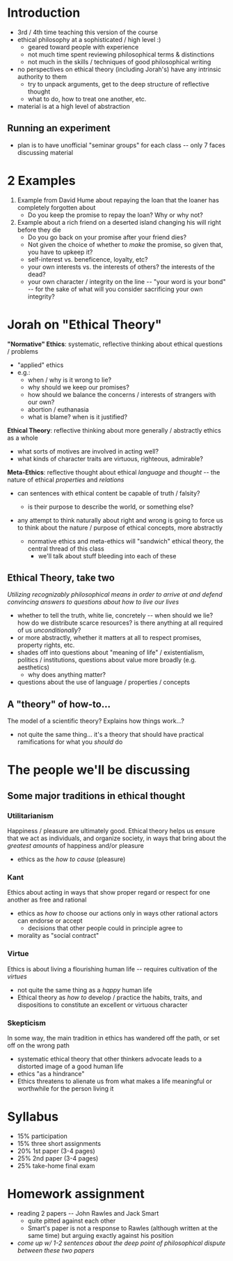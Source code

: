 # Introduction
- 3rd / 4th time teaching this version of the course
- ethical philosophy at a sophisticated / high level :)
	- geared toward people with experience
	- not much time spent reviewing philosophical terms & distinctions
	- not much in the skills / techniques of good philosophical writing
- no perspectives on ethical theory (including Jorah's) have any intrinsic authority to them
	- try to unpack arguments, get to the deep structure of reflective thought
	- what to do, how to treat one another, etc.
- material is at a high level of abstraction

## Running an experiment
- plan is to have unofficial "seminar groups" for each class -- only 7 faces discussing material

# 2 Examples
1. Example from David Hume about repaying the loan that the loaner has completely forgotten about
	- Do you keep the promise to repay the loan? Why or why not?
2. Example about a rich friend on a deserted island changing his will right before they die
	- Do you go back on your promise after your friend dies?
	- Not given the choice of whether to *make* the promise, so given that, you have to upkeep it?
	- self-interest vs. beneficence, loyalty, etc?
	- your own interests vs. the interests of others? the interests of the dead?
	- your own character / integrity on the line -- "your word is your bond" -- for the sake of what will you consider sacrificing your own integrity?

# Jorah on "Ethical Theory"
**"Normative" Ethics**: systematic, reflective thinking about ethical questions / problems
- "applied" ethics
- e.g.:
	- when / why is it wrong to lie?
	- why should we keep our promises?
	- how should we balance the concerns / interests of strangers with our own?
	- abortion / euthanasia
	- what is blame? when is it justified?

**Ethical Theory**: reflective thinking about more generally / abstractly ethics as a whole
- what sorts of motives are involved in acting well?
- what kinds of character traits are virtuous, righteous, admirable?

**Meta-Ethics**: reflective thought about ethical *language* and *thought* -- the nature of ethical *properties* and *relations*
- can sentences with ethical content be capable of truth / falsity?
	- is their purpose to describe the world, or something else?

- any attempt to think naturally about right and wrong is going to force us to think about the nature / purpose of ethical concepts, more abstractly
	- normative ethics and meta-ethics will "sandwich" ethical theory, the central thread of this class
		- we'll talk about stuff bleeding into each of these

## Ethical Theory, take two
*Utilizing recognizably philosophical means in order to arrive at and defend convincing answers to questions about how to live our lives*
- whether to tell the truth, white lie, concretely -- when should we lie? how do we distribute scarce resources? is there anything at all required of us *unconditionally*?
- or more abstractly, whether it matters at all to respect promises, property rights, etc.
- shades off into questions about "meaning of life" / existentialism, politics / institutions, questions about value more broadly (e.g. aesthetics)
	- why does anything matter?
- questions about the use of language / properties / concepts

## A "theory" of how-to...
The model of a scientific theory? Explains how things work...?
- not quite the same thing... it's a theory that should have practical ramifications for what you *should* do

# The people we'll be discussing
## Some major traditions in ethical thought
### Utilitarianism
Happiness / pleasure are ultimately good. Ethical theory helps us ensure that we act as individuals, and organize society, in ways that bring about the *greatest amounts* of happiness and/or pleasure
- ethics as the *how to cause* (pleasure)

### Kant
Ethics about acting in ways that show proper regard or respect for one another as free and rational
- ethics as *how to* choose our actions only in ways other rational actors can endorse or accept
	- decisions that other people could in principle agree to
- morality as "social contract"

### Virtue
Ethics is about living a flourishing human life -- requires cultivation of the *virtues*
- not quite the same thing as a *happy* human life
- Ethical theory as *how to* develop / practice the habits, traits, and dispositions to constitute an excellent or virtuous character

### Skepticism
In some way, the main tradition in ethics has wandered off the path, or set off on the wrong path
- systematic ethical theory that other thinkers advocate leads to a distorted image of a good human life
- ethics "as a hindrance"
- Ethics threatens to alienate us from what makes a life meaningful or worthwhile for the person living it

# Syllabus
- 15% participation
- 15% three short assignments
- 20% 1st paper (3-4 pages)
- 25% 2nd paper (3-4 pages)
- 25% take-home final exam

# Homework assignment
- reading 2 papers -- John Rawles and Jack Smart
	- quite pitted against each other
	- Smart's paper is not a response to Rawles (although written at the same time) but arguing exactly against his position
- *come up w/ 1-2 sentences about the deep point of philosophical dispute between these two papers*